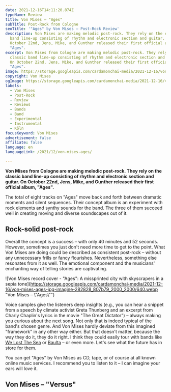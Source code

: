 ```yaml
---
date: 2021-12-16T14:11:20.874Z
typeName: Review
title: Von Mises – "Ages"
subTitle: Post-Rock from Cologne
seoTitle: '"Ages" by Von Mises – Post-Rock Review'
description: Von Mises are making melodic post-rock. They rely on the classic
  band line-up consisting of rhythm and electronic section and guitar. On
  October 22nd, Jens, Mike, and Gunther released their first official album,
  "Ages".
excerpt: Von Mises from Cologne are making melodic post-rock. They rely on the
  classic band line-up consisting of rhythm and electronic section and guitar.
  On October 22nd, Jens, Mike, and Gunther released their first official album,
  "Ages".
image: https://storage.googleapis.com/cardamonchai-media/2021-12-16/von-mises-jpg-imagine-f8f8f8_000000_1024_768/640.webp
copyright: Von Mises
ogImage: https://storage.googleapis.com/cardamonchai-media/2021-12-16/von-mises-fb-png-imagine-f8f8f8_a1a1a1_1200_628/640.webp
labels:
  - Von Mises
  - Post-Rock
  - Review
  - Reviews
  - Bands
  - Band
  - Experimental
  - Instrumental
  - Köln
focusKeyword: Von Mises
advertisement: false
affiliate: false
language: en
languageLink: /2021/12/von-mises-ages/

---
```


**Von Mises from Cologne are making melodic post-rock. They rely on the classic band line-up consisting of rhythm and electronic section and guitar. On October 22nd, Jens, Mike, and Gunther released their first official album, "Ages".**

The total of eight tracks on "Ages" move back and forth between dramatic moments and silent sequences. Their concept album is an experiment with rock elements and synthy sounds for the band. The three of them succeed well in creating moving and diverse soundscapes out of it.

## Rock-solid post-rock

Overall the concept is a success – with only 40 minutes and 52 seconds. However, sometimes you just don't need more time to get to the point. What Von Mises are doing could be described as consistent post-rock – without any unnecessary frills or fancy flourishes. Nevertheless, something else resonates from it as well. The emotional component and the musicians' enchanting way of telling stories are captivating.

![Von Mises record cover - "Ages": A missprinted city with skyscrapers in a sepia tone](https://storage.googleapis.com/cardamonchai-media/2021-12-16/von-mises-ages-jpg-imagine-282828_807b79_2000_2000/640.webp "Von Mises – \\"Ages\\"")

Voice samples give the listeners deep insights (e.g., you can hear a snippet from a speech by climate activist Greta Thunberg and an excerpt from Charly Chaplin's lyrics in the movie "The Great Dictator") – always making you curious about the next song. Not only that is indeed typical of the band's chosen genre. And Von Mises hardly deviate from this imagined "framework" in any other way either. But that doesn't matter, because the way they do it, they do it right. I think they could easily tour with bands like [We Lost The Sea](/2021/01/we-lost-the-sea-interview-en) or [Baulta](/2021/03/baulta-interview-en) – or even more. Let's see what the future has in store for them.

You can get "Ages" by Von Mises as CD, tape, or of course at all known online music services. I recommend you to listen to it – I can imagine your ears will love it.

## Von Mises – "Versus"

<YouTube id="YXStG9da0V8" />

